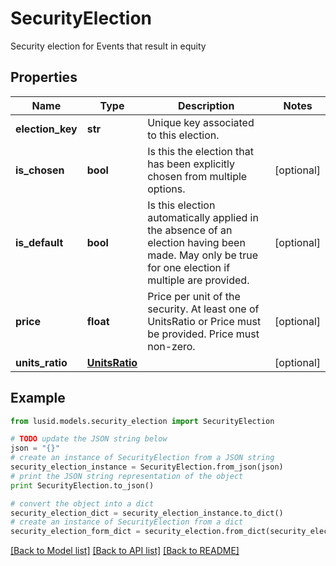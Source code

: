 # SecurityElection

Security election for Events that result in equity

## Properties
Name | Type | Description | Notes
------------ | ------------- | ------------- | -------------
**election_key** | **str** | Unique key associated to this election. | 
**is_chosen** | **bool** | Is this the election that has been explicitly chosen from multiple options. | [optional] 
**is_default** | **bool** | Is this election automatically applied in the absence of an election having been made.  May only be true for one election if multiple are provided. | [optional] 
**price** | **float** | Price per unit of the security. At least one of UnitsRatio or Price must be provided.  Price must non-zero. | [optional] 
**units_ratio** | [**UnitsRatio**](UnitsRatio.md) |  | [optional] 

## Example

```python
from lusid.models.security_election import SecurityElection

# TODO update the JSON string below
json = "{}"
# create an instance of SecurityElection from a JSON string
security_election_instance = SecurityElection.from_json(json)
# print the JSON string representation of the object
print SecurityElection.to_json()

# convert the object into a dict
security_election_dict = security_election_instance.to_dict()
# create an instance of SecurityElection from a dict
security_election_form_dict = security_election.from_dict(security_election_dict)
```
[[Back to Model list]](../README.md#documentation-for-models) [[Back to API list]](../README.md#documentation-for-api-endpoints) [[Back to README]](../README.md)


